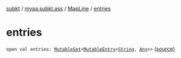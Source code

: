 [subkt](../../index.md) / [myaa.subkt.ass](../index.md) / [MapLine](index.md) / [entries](./entries.md)

# entries

`open val entries: `[`MutableSet`](https://kotlinlang.org/api/latest/jvm/stdlib/kotlin.collections/-mutable-set/index.html)`<`[`MutableEntry`](https://kotlinlang.org/api/latest/jvm/stdlib/kotlin.collections/-mutable-map/-mutable-entry/index.html)`<`[`String`](https://kotlinlang.org/api/latest/jvm/stdlib/kotlin/-string/index.html)`, `[`Any`](https://kotlinlang.org/api/latest/jvm/stdlib/kotlin/-any/index.html)`>>` [(source)](https://github.com/Myaamori/SubKt/blob/0.1.10/src/main/kotlin/myaa/subkt/ass/parser.kt#L346)